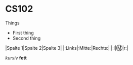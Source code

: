 CS102
=====

Things
* First thing
* Second thing

|Spalte 1|Spalte 2|Spalte 3|
|:Links|:Mitte:|Rechts:|
|:l|:m:|r:|

*kursiv* **fett**
